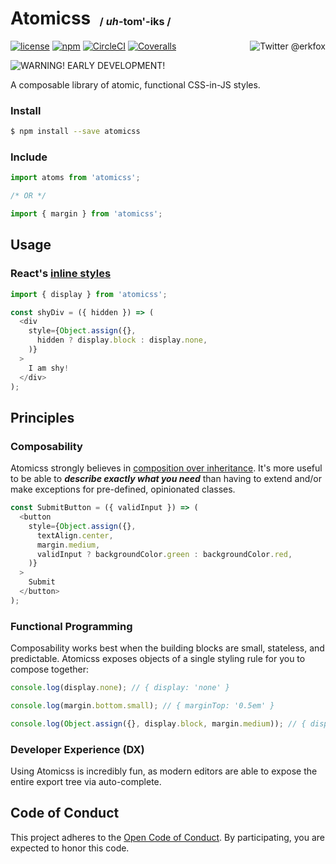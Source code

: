 # Atomicss  <sup><sub><sub>&nbsp;&nbsp;/ *uh*-**tom**'-iks /</sub></sub></sup>

[<img src="https://img.shields.io/twitter/follow/erkfox.svg?style=social&label=Say%20hello!" align="right" alt="Twitter @erkfox" />](https://twitter.com/erkfox)

[![license](https://img.shields.io/github/license/erikfox/atomicss.svg)](https://opensource.org/licenses/Apache-2.0)
[![npm](https://img.shields.io/npm/v/atomicss.svg)](https://www.npmjs.com/package/atomicss)
[![CircleCI](https://img.shields.io/circleci/project/github/erikfox/atomicss.svg?colorB=32CD32)](https://circleci.com/gh/erikfox/atomicss/tree/master)
[![Coveralls](https://img.shields.io/coveralls/erikfox/atomicss.svg?colorB=32CD32)](https://coveralls.io/github/erikfox/atomicss)

![WARNING! EARLY DEVELOPMENT!](https://img.shields.io/badge/⚠️-EARLY_DEVELOPMENT-F5B814.svg)

A composable library of atomic, functional CSS-in-JS styles.

### Install
```bash
$ npm install --save atomicss
```

### Include
```js
import atoms from 'atomicss';

/* OR */

import { margin } from 'atomicss';
```

## Usage

### React's [inline styles](https://facebook.github.io/react/docs/dom-elements.html#style)
```js
import { display } from 'atomicss';

const shyDiv = ({ hidden }) => (
  <div
    style={Object.assign({},
      hidden ? display.block : display.none,
    )}
  >
    I am shy!
  </div>
);
```

## Principles

### Composability
Atomicss strongly believes in [composition over inheritance](https://www.youtube.com/watch?v=wfMtDGfHWpA). It's more useful to be able to ***describe exactly what you need*** than having to extend and/or make exceptions for pre-defined, opinionated classes.

```js
const SubmitButton = ({ validInput }) => (
  <button
    style={Object.assign({},
      textAlign.center,
      margin.medium,
      validInput ? backgroundColor.green : backgroundColor.red,
    )}
  >
    Submit
  </button>
);
```

### Functional Programming
Composability works best when the building blocks are small, stateless, and predictable. Atomicss exposes objects of a single styling rule for you to compose together:
```js
console.log(display.none); // { display: 'none' }

console.log(margin.bottom.small); // { marginTop: '0.5em' }

console.log(Object.assign({}, display.block, margin.medium)); // { display: 'block', margin: '1em' }
```

### Developer Experience (DX)
Using Atomicss is incredibly fun, as modern editors are able to expose the entire export tree via auto-complete.

<!-- The Spotify Open Code of Conduct. This must be included. -->
## Code of Conduct
This project adheres to the [Open Code of Conduct][code-of-conduct]. By participating, you are expected to honor this code.

[code-of-conduct]: https://github.com/spotify/code-of-conduct/blob/master/code-of-conduct.md

